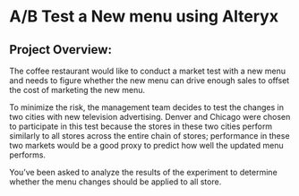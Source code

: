 # A/B Test a New menu using Alteryx 
## Project Overview:

The coffee restaurant would like to conduct a market test with a new menu and needs to figure whether the new menu can drive enough sales to offset the cost of marketing the new menu.

To minimize the risk, the management team decides to test the changes in two cities with new television advertising. Denver and Chicago were chosen to participate in this test because the stores in these two cities perform similarly to all stores across the entire chain of stores; performance in these two markets would be a good proxy to predict how well the updated menu performs.

You’ve been asked to analyze the results of the experiment to determine whether the menu changes should be applied to all store. 
